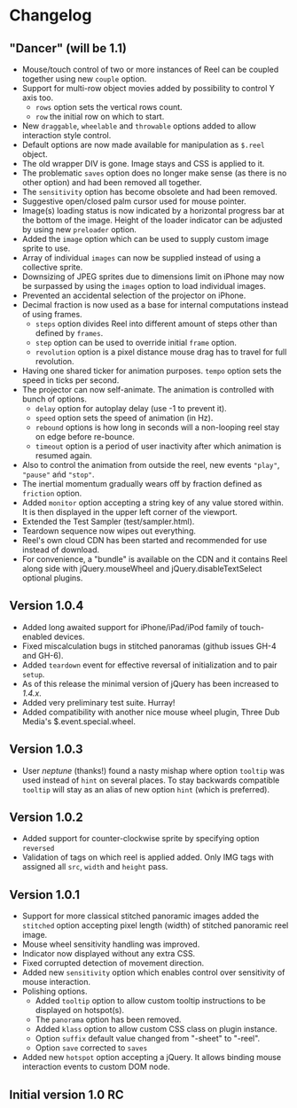 Changelog
=========

"Dancer" (will be 1.1)
----------------------
* Mouse/touch control of two or more instances of Reel can be coupled together using new `couple` option.
* Support for multi-row object movies added by possibility to control Y axis too.
    * `rows` option sets the vertical rows count.
    * `row` the initial row on which to start.
* New `draggable`, `wheelable` and `throwable` options added to allow interaction style control.
* Default options are now made available for manipulation as `$.reel` object.
* The old wrapper DIV is gone. Image stays and CSS is applied to it.
* The problematic `saves` option does no longer make sense (as there is no other option) and had been removed all together.
* The `sensitivity` option has become obsolete and had been removed.
* Suggestive open/closed palm cursor used for mouse pointer.
* Image(s) loading status is now indicated by a horizontal progress bar at the bottom of the image. Height of the loader indicator can be adjusted by using new `preloader` option.
* Added the `image` option which can be used to supply custom image sprite to use.
* Array of individual `images` can now be supplied instead of using a collective sprite.
* Downsizing of JPEG sprites due to dimensions limit on iPhone may now be surpassed by using the `images` option to load individual images.
* Prevented an accidental selection of the projector on iPhone.
* Decimal fraction is now used as a base for internal computations instead of using frames.
    * `steps` option divides Reel into different amount of steps other than defined by `frames`.
    * `step` option can be used to override initial `frame` option.
    * `revolution` option is a pixel distance mouse drag has to travel for full revolution.
* Having one shared ticker for animation purposes. `tempo` option sets the speed in ticks per second.
* The projector can now self-animate. The animation is controlled with bunch of options.
    * `delay` option for autoplay delay (use -1 to prevent it).
    * `speed` option sets the speed of animation (in Hz).
    * `rebound` options is how long in seconds will a non-looping reel stay on edge before re-bounce.
    * `timeout` option is a period of user inactivity after which animation is resumed again.
* Also to control the animation from outside the reel, new events `"play"`, `"pause"` ańd `"stop"`.
* The inertial momentum gradually wears off by fraction defined as `friction` option.
* Added `monitor` option accepting a string key of any value stored within. It is then displayed in the upper left corner of the viewport.
* Extended the Test Sampler (test/sampler.html).
* Teardown sequence now wipes out everything.
* Reel's own cloud CDN has been started and recommended for use instead of download.
* For convenience, a "bundle" is available on the CDN and it contains Reel along side with jQuery.mouseWheel and jQuery.disableTextSelect optional plugins.

Version 1.0.4
-------------
* Added long awaited support for iPhone/iPad/iPod family of touch-enabled devices.
* Fixed miscalculation bugs in stitched panoramas (github issues GH-4 and GH-6).
* Added `teardown` event for effective reversal of initialization and to pair `setup`.
* As of this release the minimal version of jQuery has been increased to *1.4.x*.
* Added very preliminary test suite. Hurray!
* Added compatibility with another nice mouse wheel plugin, Three Dub Media's $.event.special.wheel.

Version 1.0.3
-------------
* User *neptune* (thanks!) found a nasty mishap where option `tooltip` was used instead of `hint` on several places. To stay backwards compatible `tooltip` will stay as an alias of new option `hint` (which is preferred).

Version 1.0.2
-------------
* Added support for counter-clockwise sprite by specifying option `reversed`
* Validation of tags on which reel is applied added. Only IMG tags with assigned all `src`, `width` and `height` pass.

Version 1.0.1
-------------
* Support for more classical stitched panoramic images added the `stitched` option accepting pixel length (width) of stitched panoramic reel image.
* Mouse wheel sensitivity handling was improved.
* Indicator now displayed without any extra CSS.
* Fixed corrupted detection of movement direction.
* Added new `sensitivity` option which enables control over sensitivity of mouse interaction.
* Polishing options.
    * Added `tooltip` option to allow custom tooltip instructions to be displayed on hotspot(s).
    * The `panorama` option has been removed.
    * Added `klass` option to allow custom CSS class on plugin instance.
    * Option `suffix` default value changed from "-sheet" to "-reel".
    * Option `save` corrected to `saves`
* Added new `hotspot` option accepting a jQuery. It allows binding mouse interaction events to custom DOM node.

Initial version 1.0 RC
----------------------
